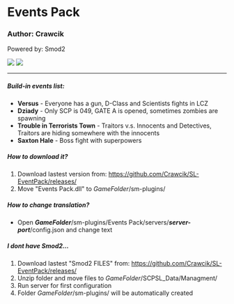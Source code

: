 # Events Pack

### Author: Crawcik
Powered by: Smod2

![](https://img.shields.io/github/release/Crawcik/SL-EventPack) ![](https://img.shields.io/github/license/Crawcik/SL-EventPack)

------------

##### Build-in events list:
- **Versus** - Everyone has a gun, D-Class and Scientists fights in LCZ
- **Dziady** - Only SCP is 049, GATE A is opened, sometimes zombies are spawning
- **Trouble in Terrorists Town** - Traitors v.s. Innocents and Detectives, Traitors are hiding somewhere with the innocents
- **Saxton Hale** - Boss fight with superpowers

##### How to download it?
1. Download lastest version from: https://github.com/Crawcik/SL-EventPack/releases/
2. Move "Events Pack.dll" to *GameFolder*/sm-plugins/

##### How to change translation?
- Open ***GameFolder***/sm-plugins/Events Pack/servers/***server-port***/config.json and change text

##### I dont have Smod2...
1. Download lastest "Smod2 FILES" from: https://github.com/Crawcik/SL-EventPack/releases/
2. Unzip folder and move files to *GameFolder*/SCPSL_Data/Managment/
3. Run server for first configuration
4. Folder *GameFolder*/sm-plugins/ will be automatically created
